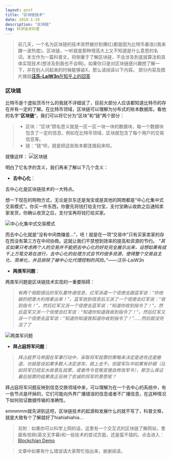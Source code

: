 ```yaml
---
layout: post
title: "区块链技术"
date: 2018-1-19 
description: "区块链"
tag: 科学技术科普
---
```


> 前几天，一个名为区块链的技术突然被炒到爆红(都是因为比特币暴涨)(我来蹭一波热度)。区块链，一听就是那种很高大上又不知道是什么意思的名词，本文作为一篇科普文，将侧重于了解区块链，不会涉及到底层算法和具体实现技术(想涉及到我也不会啊)。如果你只是对区块链感兴趣想了解一下，并在别人问起来的时候能够装X，那么请阅读以下内容。
> 部分内容及图片摘自[**汪乐-LaiW3n**在知乎上的回答](https://www.zhihu.com/question/37290469)

### 区块链

比特币是个虚拟货币什么的我就不详细说了，目前大部分人应该都知道比特币的存在并有一定的了解。在比特币领域，区块链可以理解为分布式的账本数据库。看他的名字“**区块链**“，我们可以将它分为“区块”和“链”两个部分：

> - 区块：“区块”顾名思义就是一区一区一块一块的数据块，每一个数据块包含了一定的信息，例如在比特币领域，区块就包含了每个用户的交易信息等。
> - 链：“链“呗，就是把这些账本都连接起来呗。

就像这样：
![区块链](https://darkkris.github.io/images/posts/blockchain/0.png)

明白了它名字的含义，我们再来了解以下几个含义：

- **去中心化**：

去中心化是区块链技术的一大特点。

想一下现在的购物方式，无论是京东还是淘宝或是其他的网商都是“中心化集中式交易模式”。你买一件东西，你要先将钱打给支付宝，支付宝确认收款之后通知卖家发货，你确认收货之后，支付宝再将钱打给买家。

![中心化集中式交易模式](https://darkkris.github.io/images/posts/blockchain/1.png)

而去中心化就是“没有中间商赚差...”，呸！就是在一项“交易中”只有买家卖家的存在而没有第三方在中间协商。这就让我们不禁想到效率的提高和资源的节约。
*“其实如果只考虑两个人的交易并不能把去中心化的好处完全展示出来，设想如果有成千上万笔交易在进行，去中心化的处理方式会节约很多资源，使得整个交易自主化、简单化，并且排除了被中心化代理控制的风险。”——汪乐-LaiW3n*

- **两类军问题**：

两类军问题是区块链技术实现的一重要阻碍：

> *有两个相距很远的军队要传递信息，红军派遣一个信使去跟蓝军说：“你他娘的把意大利炮拿出来！”。蓝军收到信息后又派了一个信使去红军说：“收到指令！”。然后红军又派一个信使去蓝军说：“知道你收到指令了！”。然后蓝军又派一个信使去红军说：“知道你知道我收到指令了！”。然后红军又派一个信使去蓝军说：“知道你知道我知道你收到指令了！”……然后就没完没了了*

![两类军问题](https://darkkris.github.io/images/posts/blockchain/2.png)

- **拜占庭将军问题**：

> *拜占庭罗马帝国在军事行动中，采取将军投票的策略来决定是进攻还是撤退，也就是说如果多数人决定进攻，就上去干。但是军队中如果有奸细（比如将军已经反水故意乱投票，或者传令官叛变擅自修改军令），那怎么保证最后投票的结果真正反映了忠诚的将军的意愿呢？*

拜占庭将军问题反映到信息交换领域中来，可以理解为在一个去中心的系统中，有一些节点是坏掉的，它们可能向外界广播错误的信息或者不广播信息，在这种情况下如何验证数据传输的准确性。

emmmmm就先讲到这吧，区块链技术的起源和发展什么的就不写了，科普文嘛，就是大致有个了解就好了hiahiahiahia...

> 另附：如果你可以科学上网的话，这里有一个交互式的区块链了解网站，里面有视频(英文无字幕)和一些技术的尝试页面，还是蛮不错的。点击进入：[Blockchian Demo](https://anders.com/blockchain/)

> 文章中如果有什么错误请大家帮忙指出来，谢谢阅读。

